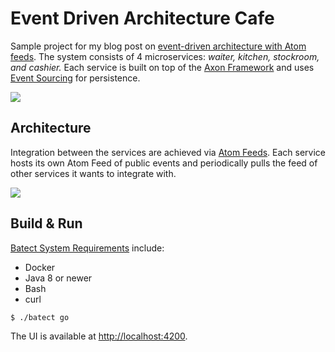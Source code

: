 # Event Driven Architecture Cafe
Sample project for my blog post on [event-driven architecture with Atom feeds](https://johanzietsman.com/event-driven-architecture-with-atom-feeds/). The system consists of 4 microservices: *waiter, kitchen, stockroom, and cashier.* Each service is built
on top of the [Axon Framework](https://axoniq.io/) and uses [Event Sourcing](https://martinfowler.com/eaaDev/EventSourcing.html)
for persistence.

![](https://res.cloudinary.com/monkey-codes/image/upload/v1617752028/event-driven-architecture-cafe/cafe.gif)

## Architecture 

Integration between the services are achieved via [Atom Feeds](https://en.wikipedia.org/wiki/Atom_(Web_standard)). Each
service hosts its own Atom Feed of public events and periodically pulls the feed
of other services it wants to integrate with.

![](https://res.cloudinary.com/monkey-codes/image/upload/v1617767992/event-driven-architecture-cafe/event-driven-cafe-architecture.png)

## Build & Run

[Batect System Requirements](https://batect.dev/docs/getting-started/requirements) include:
* Docker
* Java 8 or newer
* Bash
* curl

```
$ ./batect go
```

The UI is available at [http://localhost:4200](http://localhost:4200).
